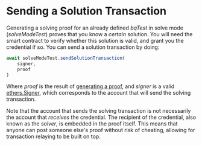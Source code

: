 # Sending a Solution Transaction

Generating a solving proof for an already defined _bqTest_ in solve mode (_solveModeTest_) proves that you know a _certain_ solution. You will need the smart contract to verify whether this solution is valid, and grant you the credential if so. You can send a solution transaction by doing: 

```js
await solveModeTest.sendSolutionTransaction( 
    signer,
    proof
)
```

Where _proof_ is the result of [generating a proof](generating-proof.md), and _signer_ is a valid [ethers.Signer](https://docs.ethers.io/v5/api/signer/), which corresponds to the account that will send the solving transaction.

Note that the account that sends the solving transaction is not necessarily the account that _receives_ the credential. The recipient of the credential, also known as the _solver_, is embedded in the proof itself. This means that anyone can post someone else's proof without risk of cheating, allowing for transaction relaying to be built on top.